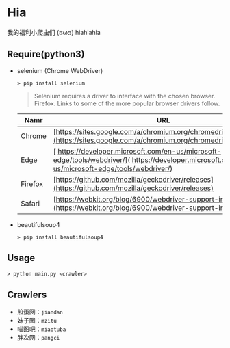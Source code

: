 # Hia

我的福利小爬虫们 (ಡωಡ) hiahiahia

## Require(python3)

* selenium (Chrome WebDriver)

  ```
  > pip install selenium
  ```

  > Selenium requires a driver to interface with the chosen browser. Firefox. Links to some of the more popular browser drivers follow.  

  |Namr  |URL  |
  |------|-----|
  |Chrome|[https://sites.google.com/a/chromium.org/chromedriver/downloads](https://sites.google.com/a/chromium.org/chromedriver/downloads)     |
  |Edge  |[	https://developer.microsoft.com/en-us/microsoft-edge/tools/webdriver/](	https://developer.microsoft.com/en-us/microsoft-edge/tools/webdriver/)|
  |Firefox|[https://github.com/mozilla/geckodriver/releases](https://github.com/mozilla/geckodriver/releases)|
  |Safari |[https://webkit.org/blog/6900/webdriver-support-in-safari-10/](https://webkit.org/blog/6900/webdriver-support-in-safari-10/)|

* beautifulsoup4
  
  ```
  > pip install beautifulsoup4
  ```

## Usage

```shell
> python main.py <crawler>

```

## Crawlers

* 煎蛋网：`jiandan`
* 妹子图：`mzitu`
* 喵图吧：`miaotuba`
* 胖次网：`pangci`